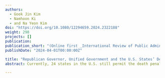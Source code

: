 ```yaml
---
authors:
  - Gook Jin Kim
  - Namhoon Ki
  - and Na Yeon Kim
doi: "https://doi.org/10.1080/12294659.2024.2322188"
weight: 298
projects: []
publication:
publication_short: "(Online first _International Review of Public Administration_)"
publishDate: "2024-04-01T00:00:00Z"

title: "Republican Governor, Unified Government and the U.S. States’ Death Penalty Executions"
abstract: Currently, 24 states in the U.S. still permit the death penalty, along with three states temporarily suspending it. Nevertheless, there exists substantial variation in the extent to which each state actually carries out the executions. While studies have explored factors influencing this variation, little attention has been paid to the political role of state governors’ and legislatures’ support in the different tendencies toward death penalty executions across states. To fill this gap, we empirically tested how governors’ party affiliation and unified political support from the legislature affect death penalty executions in the U.S. We demonstrated that states with a Republican governor are more likely to execute the death penalty. Additionally, we found that this tendency is significantly stronger when both chambers of the state legislature are dominated by Republicans (i.e. Republican-unified government), which is consistent with the theoretical expectation of unified government discourse in the policy making and implementation contexts..

---
```

